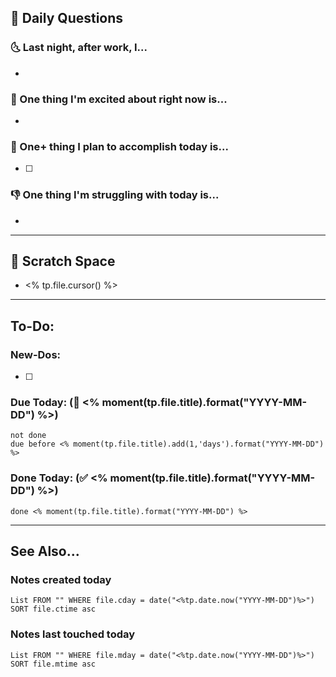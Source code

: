 ## 📅 Daily Questions
### 🌜 Last night, after work, I...
- 

### 🙌 One thing I'm excited about right now is...
- 

### 🚀 One+ thing I plan to accomplish today is...
- [ ] 

### 👎 One thing I'm struggling with today is...
- 

---

## 📝 Scratch Space
- <% tp.file.cursor() %>

---
## To-Do:
### New-Dos:
- [ ] 

### Due Today: (📅 <% moment(tp.file.title).format("YYYY-MM-DD") %>)

```tasks
not done
due before <% moment(tp.file.title).add(1,'days').format("YYYY-MM-DD") %>
```

### Done Today: (✅ <% moment(tp.file.title).format("YYYY-MM-DD") %>)

```tasks
done <% moment(tp.file.title).format("YYYY-MM-DD") %>
```

---
## See Also...
### Notes created today
```dataview
List FROM "" WHERE file.cday = date("<%tp.date.now("YYYY-MM-DD")%>") SORT file.ctime asc
```

### Notes last touched today
```dataview
List FROM "" WHERE file.mday = date("<%tp.date.now("YYYY-MM-DD")%>") SORT file.mtime asc
```
